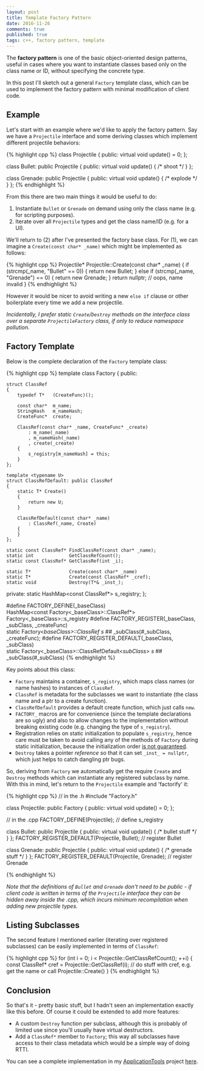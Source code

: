 ```yaml
---
layout: post
title: Template Factory Pattern
date: 2016-11-26
comments: true
published: true
tags: c++, factory pattern, template
---
```


The **factory pattern** is one of the basic object-oriented design patterns, useful in cases where you want to instantiate classes based only on the class name or ID, without specifying the concrete type.

In this post I'll sketch out a general `Factory` template class, which can be used to implement the factory pattern with minimal modification of client code.

## Example ##

Let's start with an example where we'd like to apply the factory pattern. Say we have a `Projectile` interface and some deriving classes which implement different projectile behaviors:

{% highlight cpp %}
class Projectile
{
public:
	virtual void update() = 0;
};

class Bullet: public Projectile
{
public:
	virtual void update() { /* shoot */ }
};

class Grenade: public Projectile
{
public:
	virtual void update() { /* explode */ }
};
{% endhighlight %}

From this there are two main things it would be useful to do:

1. Instantiate `Bullet` or `Grenade` on demand using only the class name (e.g. for scripting purposes).
2. Iterate over all `Projectile` types and get the class name/ID (e.g. for a UI).

We'll return to (2) after I've presented the factory base class. For (1), we can imagine a `Create(const char* _name)` which might be implemented as follows:

{% highlight cpp %}
Projectile* Projectile::Create(const char* _name) 
{
	if (strcmp(_name, "Bullet" == 0)) {
		return new Bullet;
	} else if (strcmp(_name, "Grenade") == 0) {
		return new Grenade;
	}
	return nullptr; // oops, name invalid
}
{% endhighlight %}

However it would be nicer to avoid writing a new `else if` clause or other boilerplate every time we add a new projectile.

_Incidentally, I prefer static `Create`/`Destroy` methods on the interface class over a separate `ProjectileFactory` class, if only to reduce namespace pollution._

## Factory Template	 ##

Below is the complete declaration of the `Factory` template class:

{% highlight cpp %}
template <typename T>
class Factory
{
public:

	struct ClassRef
	{
		typedef T*   (CreateFunc)();

		const char*  m_name;
		StringHash   m_nameHash;
		CreateFunc*  create;

		ClassRef(const char* _name, CreateFunc* _create)
			: m_name(_name)
			, m_nameHash(_name)
			, create(_create)
		{
			s_registry[m_nameHash] = this;
		}
	};

	template <typename U>
	struct ClassRefDefault: public ClassRef
	{
		static T* Create()
		{ 
			return new U; 
		}

		ClassRefDefault(const char* _name)
			: ClassRef(_name, Create)
		{
		}
	};

	static const ClassRef* FindClassRef(const char* _name);
	static int             GetClassRefCount();
	static const ClassRef* GetClassRef(int _i);

	static T*              Create(const char* _name)
	static T*              Create(const ClassRef* _cref);
	static void            Destroy(T*& _inst_);

private:
	static HashMap<const ClassRef*> s_registry;
};

#define FACTORY_DEFINE(_baseClass) \
	HashMap<const Factory<_baseClass>::ClassRef*> Factory<_baseClass>::s_registry
#define FACTORY_REGISTER(_baseClass, _subClass, _createFunc) \
	static Factory<_baseClass>::ClassRef s_ ## _subClass(#_subClass, _createFunc);
#define FACTORY_REGISTER_DEFAULT(_baseClass, _subClass) \
	static Factory<_baseClass>::ClassRefDefault<_subClass> s_ ## _subClass(#_subClass)
{% endhighlight %}

Key points about this class:

- `Factory` maintains a container, `s_registry`, which maps class names (or name hashes) to instances of `ClassRef`. 
- `ClassRef` is metadata for the subclasses we want to instantiate (the class name and a ptr to a create function).
- `ClassRefDefault` provides a default create function, which just calls `new`.
- `FACTORY_` macros are for convenience (since the template declarations are so ugly) and also to allow changes to the implementation without breaking existing code (e.g. changing the type of `s_registry`).
- Registration relies on static initialization to populate `s_registry`, hence care must be taken to avoid calling any of the methods of `Factory` during static initialization, because the initialization order [is not guaranteed](https://john-chapman.github.io/2016/09/01/static-initialization.html).
- `Destroy` takes a pointer _reference_ so that it can set `_inst_ = nullptr`, which just helps to catch dangling ptr bugs.


So, deriving from `Factory` we automatically get the require `Create` and `Destroy` methods which can instantiate any registered subclass by name. With this in mind, let's return to the `Projectile` example and 'factorify' it:

{% highlight cpp %}
// in the .h
#include "Factory.h"

class Projectile: public Factory<Projectile>
{
public:
	virtual void update() = 0;
};

// in the .cpp
FACTORY_DEFINE(Projectile); // define s_registry

class Bullet: public Projectile
{
public:
	virtual void update() { /* bullet stuff */ }
};
FACTORY_REGISTER_DEFAULT(Projectile, Bullet); // register Bullet

class Grenade: public Projectile
{
public:
	virtual void update() { /* grenade stuff */ }
};
FACTORY_REGISTER_DEFAULT(Projectile, Grenade); // register Grenade

{% endhighlight %}

_Note that the definitions of `Bullet` and `Grenade` don't need to be public - if client code is written in terms of the `Projectile` interface they can be hidden away inside the .cpp, which incurs minimum recompilation when adding new projectile types._

## Listing Subclasses ##

The second feature I mentioned earlier (iterating over registered subclasses) can be easily implemented in terms of `ClassRef`:

{% highlight cpp %}
for (int i = 0; i < Projectile::GetClassRefCount(); ++i) {
	const ClassRef* cref = Projectile::GetClassRef(i);
	// do stuff with cref, e.g. get the name or call Projectile::Create()
}
{% endhighlight %}

## Conclusion ##

So that's it - pretty basic stuff, but I hadn't seen an implementation exactly like this before. Of course it could be extended to add more features:

- A custom `Destroy` function per subclass, although this is probably of limited use since you'll usually have virtual destructors.
- Add a `ClassRef*` member to `Factory`; this way all subclasses have access to their class metadata which would be a simple way of doing RTTI.

You can see a complete implementation in my [ApplicationTools](https://github.com/john-chapman/ApplicationTools) project [here](https://raw.githubusercontent.com/john-chapman/ApplicationTools/master/src/all/apt/Factory.h). 